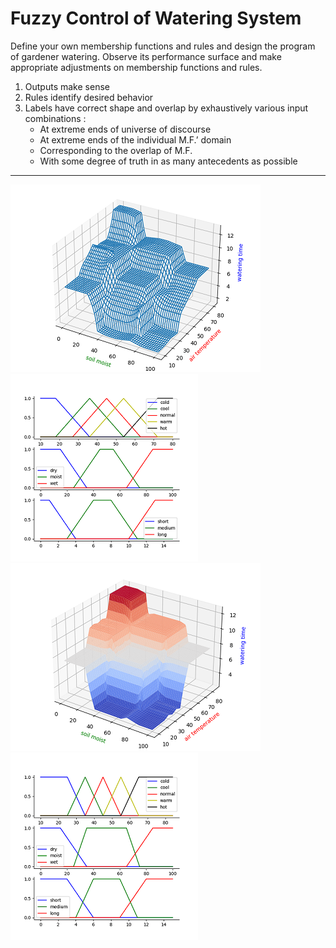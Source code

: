 # Fuzzy Control of Watering System
Define your own membership functions and rules and design the program of gardener watering. Observe its performance surface and make appropriate adjustments on membership functions and rules.
1. Outputs make sense
2. Rules identify desired behavior 
3. Labels have correct shape and overlap by exhaustively various input combinations : 
   * At extreme ends of universe of discourse
   * At extreme ends of the individual M.F.’ domain
   * Corresponding to the overlap of M.F.
   * With some degree of truth in as many antecedents as possible

---

![image](./Figures/v3-1.png)![image](./Figures/v3-2.png)
![image](./Figures/Final-1.png)![image](./Figures/Final-2.png)
